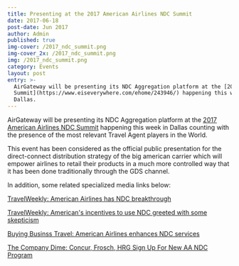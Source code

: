 ```yaml
---
title: Presenting at the 2017 American Airlines NDC Summit
date: 2017-06-18
post-date: Jun 2017
author: Admin
published: true
img-cover: /2017_ndc_summit.png
img-cover_2x: /2017_ndc_summit.png
img: /2017_ndc_summit.png
category: Events
layout: post
entry: >-
  AirGateway will be presenting its NDC Aggregation platform at the [2017 American Airlines NDC
  Summit](https://www.eiseverywhere.com/ehome/243946/) happening this week in
  Dallas.
---
```

AirGateway will be presenting its NDC Aggregation platform at the [2017 American Airlines NDC Summit](https://www.eiseverywhere.com/ehome/243946/) happening this week in Dallas counting with the presence of the most relevant Travel Agent players in the World.

This event has been considered as the official public presentation for the direct-connect distribution strategy of the big american carrier which will empower airlines to retail their products in a much more controlled way that it has been done traditionally through the GDS channel.

In addition, some related specialized media links below:

[TravelWeekly: American Airlines has NDC breakthrough](http://www.travelweekly.com/Travel-News/Corporate-Travel/American-Airlines-has-NDC-breakthrough)

[TravelWeekly: American's incentives to use NDC greeted with some skepticism](http://www.travelweekly.com/Travel-News/Corporate-Travel/American-incentives-use-NDC-greeted-with-some-skepticism)

[Buying Businss Travel: American Airlines enhances NDC services](https://buyingbusinesstravel.com/news/2827376-american-airlines-enhances-ndc-services)

[The Company Dime: Concur, Frosch, HRG Sign Up For New AA NDC Program](https://www.thecompanydime.com/aa-ndc-2/)
